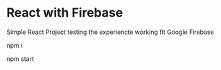 # React with Firebase 

Simple React Project testing the experiencte working fit Google Firebase

npm i

npm start
